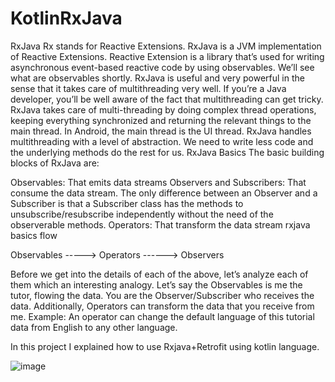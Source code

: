 # KotlinRxJava

RxJava
Rx stands for Reactive Extensions.
RxJava is a JVM implementation of Reactive Extensions.
Reactive Extension is a library that’s used for writing asynchronous event-based reactive code by using observables. We’ll see what are observables shortly.
RxJava is useful and very powerful in the sense that it takes care of multithreading very well.
If you’re a Java developer, you’ll be well aware of the fact that multithreading can get tricky. RxJava takes care of multi-threading by doing complex thread operations, keeping everything synchronized and returning the relevant things to the main thread.
In Android, the main thread is the UI thread. RxJava handles multithreading with a level of abstraction. We need to write less code and the underlying methods do the rest for us.
RxJava Basics
The basic building blocks of RxJava are:

Observables: That emits data streams
Observers and Subscribers: That consume the data stream. The only difference between an Observer and a Subscriber is that a Subscriber class has the methods to unsubscribe/resubscribe independently without the need of the observerable methods.
Operators: That transform the data stream
rxjava basics flow

Observables -----> Operators ------> Observers

Before we get into the details of each of the above, let’s analyze each of them which an interesting analogy.
Let’s say the Observables is me the tutor, flowing the data.
You are the Observer/Subscriber who receives the data.
Additionally, Operators can transform the data that you receive from me. Example: An operator can change the default language of this tutorial data from English to any other language.

In this project I explained how to use Rxjava+Retrofit using kotlin language. 


![image](https://user-images.githubusercontent.com/39657409/68011811-4d209200-fcae-11e9-974d-0d415235272f.png)

